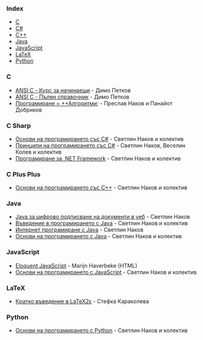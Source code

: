 ### Index

* [C](#c)
* [C#](#c-sharp)
* [C++](#c-plus-plus)
* [Java](#java)
* [JavaScript](#javascript)
* [LaTeX](#latex)
* [Python](#python)


### C

* [ANSI C - Курс за начинаещи](http://www.progstarter.com/index.php?option=com_content&view=article&id=8&Itemid=121&lang=bg) - Димо Петков
* [ANSI C - Пълен справочник](http://progstarter.com/index.php?option=com_content&view=article&id=9&Itemid=122&lang=bg) - Димо Петков
* [Програмиране = ++Алгоритми;](https://programirane.org/download-now/) - Преслав Наков и Панайот Добриков


### C Sharp

* [Основи на програмирането със C#](https://csharp-book.softuni.bg) - Светлин Наков и колектив
* [Принципи на програмирането със C#](https://introprogramming.info/intro-csharp-book/) - Светлин Наков, Веселин Колев и колектив
* [Програмиране за .NET Framework](http://www.devbg.org/dotnetbook/) - Светлин Наков и колектив


### C Plus Plus

* [Основи на програмирането със C++](https://cpp-book.softuni.bg) - Светлин Наков и колектив


### Java

* [Java за цифрово подписване на документи в уеб](https://nakov.com/books/signatures/) - Светлин Наков
* [Въведение в програмирането с Java](https://introprogramming.info/intro-java-book/) - Светлин Наков и колектив
* [Интернет програмиране с Java](https://nakov.com/books/inetjava/) - Светлин Наков
* [Основи на програмирането с Java](https://java-book.softuni.bg) - Светлин Наков и колектив


### JavaScript

* [Eloquent JavaScript](https://to6esko.github.io) - Marijn Haverbeke (HTML)
* [Основи на програмирането с JavaScript](https://js-book.softuni.bg) - Светлин Наков и колектив


### LaTeX

* [Кратко въведение в LaTeX2ε](https://www.ctan.org/tex-archive/info/lshort/bulgarian) - Стефка Караколева


### Python

* [Основи на програмирането с Python](https://python-book.softuni.bg) - Светлин Наков и колектив
